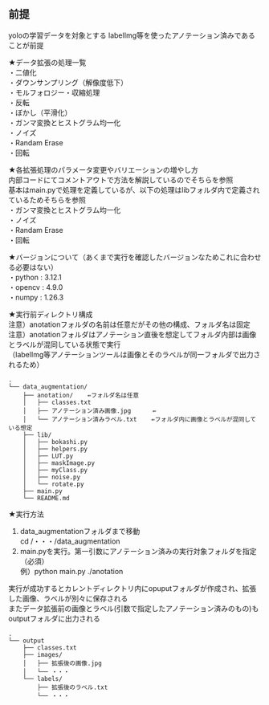 ## 前提
yoloの学習データを対象とする
labelImg等を使ったアノテーション済みであることが前提

★データ拡張の処理一覧  
・二値化  
・ダウンサンプリング（解像度低下）  
・モルフォロジー・収縮処理  
・反転  
・ぼかし（平滑化）  
・ガンマ変換とヒストグラム均一化  
・ノイズ  
・Randam Erase  
・回転  


★各拡張処理のパラメータ変更やバリエーションの増やし方   
内部コードにてコメントアウトで方法を解説しているのでそちらを参照  
基本はmain.pyで処理を定義しているが、以下の処理はlibフォルダ内で定義されているためそちらを参照  
・ガンマ変換とヒストグラム均一化  
・ノイズ  
・Randam Erase  
・回転  


★バージョンについて（あくまで実行を確認したバージョンなためこれに合わせる必要はない）  
・python : 3.12.1  
・opencv : 4.9.0  
・numpy  : 1.26.3  


★実行前ディレクトリ構成  
注意）anotationフォルダの名前は任意だがその他の構成、フォルダ名は固定  
注意）anotationフォルダはアノテーション直後を想定してフォルダ内部は画像とラベルが混同している状態で実行  
（labelImg等アノテーションツールは画像とそのラベルが同一フォルダで出力されるため）  
```  
.
└── data_augmentation/
    ├── anotation/    ⇚フォルダ名は任意
    │   ├── classes.txt
    │   ├── アノテーション済み画像.jpg      ⇚
    │   └── アノテーション済みラベル.txt    ⇚フォルダ内に画像とラベルが混同している想定
    ├── lib/
    │   ├── bokashi.py
    │   ├── helpers.py
    │   ├── LUT.py
    │   ├── maskImage.py
    │   ├── myClass.py
    │   ├── noise.py
    │   └── rotate.py
    ├── main.py
    └── README.md
```


★実行方法  
1. data_augmentationフォルダまで移動  
cd /・・・/data_augmentation  
2. main.pyを実行。第一引数にアノテーション済みの実行対象フォルダを指定（必須）  
例）python main.py ./anotation  

実行が成功するとカレントディレクトリ内にopuputフォルダが作成され、拡張した画像、ラベルが別々に保存される  
またデータ拡張前の画像とラベル(引数で指定したアノテーション済みのもの)もoutputフォルダに出力される  
```  
.
└── output
    ├── classes.txt
    ├── images/
    │   ├── 拡張後の画像.jpg
    │   └── ・・・
    └── labels/
        ├── 拡張後のラベル.txt
        └── ・・・
```
